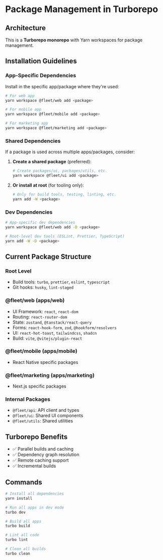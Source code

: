 # Package Management in Turborepo

## Architecture
This is a **Turborepo monorepo** with Yarn workspaces for package management.

## Installation Guidelines

### App-Specific Dependencies
Install in the specific app/package where they're used:

```bash
# For web app
yarn workspace @fleet/web add <package>

# For mobile app
yarn workspace @fleet/mobile add <package>

# For marketing app
yarn workspace @fleet/marketing add <package>
```

### Shared Dependencies
If a package is used across multiple apps/packages, consider:

1. **Create a shared package** (preferred):
   ```bash
   # Create packages/ui, packages/utils, etc.
   yarn workspace @fleet/ui add <package>
   ```

2. **Or install at root** (for tooling only):
   ```bash
   # Only for build tools, testing, linting, etc.
   yarn add -W <package>
   ```

### Dev Dependencies
```bash
# App-specific dev dependencies
yarn workspace @fleet/web add -D <package>

# Root-level dev tools (ESLint, Prettier, TypeScript)
yarn add -W -D <package>
```

## Current Package Structure

### Root Level
- Build tools: `turbo`, `prettier`, `eslint`, `typescript`
- Git hooks: `husky`, `lint-staged`

### @fleet/web (apps/web)
- UI Framework: `react`, `react-dom`
- Routing: `react-router-dom`
- State: `zustand`, `@tanstack/react-query`
- Forms: `react-hook-form`, `zod`, `@hookform/resolvers`
- UI: `react-hot-toast`, `tailwindcss`, `shadcn`
- Build: `vite`, `@vitejs/plugin-react`

### @fleet/mobile (apps/mobile)
- React Native specific packages

### @fleet/marketing (apps/marketing)
- Next.js specific packages

### Internal Packages
- `@fleet/api`: API client and types
- `@fleet/ui`: Shared UI components
- `@fleet/utils`: Shared utilities

## Turborepo Benefits
- ✅ Parallel builds and caching
- ✅ Dependency graph resolution
- ✅ Remote caching support
- ✅ Incremental builds

## Commands

```bash
# Install all dependencies
yarn install

# Run all apps in dev mode
turbo dev

# Build all apps
turbo build

# Lint all code
turbo lint

# Clean all builds
turbo clean
```
